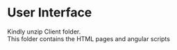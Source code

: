 # User Interface
Kindly unzip Client folder.  
This folder contains the HTML pages and angular scripts
